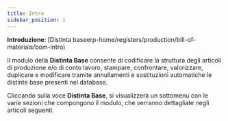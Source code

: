 ```yaml
---
title: Intro
sidebar_position: 1
---
```


**Introduzione**: [Distinta baseerp-home/registers/production/bill-of-materials/bom-intro) 

Il modulo della **Distinta Base** consente di codificare la struttura degli articoli di produzione e/o di conto lavoro, stampare, confrontare, valorizzare, duplicare e modificare tramite annullamenti e sostituzioni automatiche le distinte base presenti nel database.

Cliccando sulla voce **Distinta Base**, si visualizzerà un sottomenu con le varie sezioni che compongono il modulo, che verranno dettagliate negli articoli seguenti.